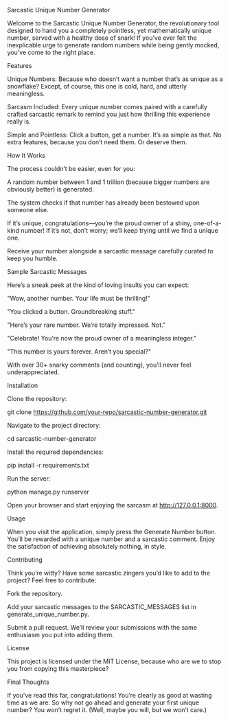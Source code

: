 Sarcastic Unique Number Generator

Welcome to the Sarcastic Unique Number Generator, the revolutionary tool designed to hand you a completely pointless, yet mathematically unique number, served with a healthy dose of snark! If you’ve ever felt the inexplicable urge to generate random numbers while being gently mocked, you’ve come to the right place.

Features

Unique Numbers: Because who doesn’t want a number that’s as unique as a snowflake? Except, of course, this one is cold, hard, and utterly meaningless.

Sarcasm Included: Every unique number comes paired with a carefully crafted sarcastic remark to remind you just how thrilling this experience really is.

Simple and Pointless: Click a button, get a number. It’s as simple as that. No extra features, because you don’t need them. Or deserve them.

How It Works

The process couldn’t be easier, even for you:

A random number between 1 and 1 trillion (because bigger numbers are obviously better) is generated.

The system checks if that number has already been bestowed upon someone else.

If it’s unique, congratulations—you’re the proud owner of a shiny, one-of-a-kind number! If it’s not, don’t worry; we’ll keep trying until we find a unique one.

Receive your number alongside a sarcastic message carefully curated to keep you humble.

Sample Sarcastic Messages

Here’s a sneak peek at the kind of loving insults you can expect:

"Wow, another number. Your life must be thrilling!"

"You clicked a button. Groundbreaking stuff."

"Here’s your rare number. We’re totally impressed. Not."

"Celebrate! You’re now the proud owner of a meaningless integer."

"This number is yours forever. Aren’t you special?"

With over 30+ snarky comments (and counting), you’ll never feel underappreciated.

Installation

Clone the repository:

git clone https://github.com/your-repo/sarcastic-number-generator.git

Navigate to the project directory:

cd sarcastic-number-generator

Install the required dependencies:

pip install -r requirements.txt

Run the server:

python manage.py runserver

Open your browser and start enjoying the sarcasm at http://127.0.0.1:8000.

Usage

When you visit the application, simply press the Generate Number button. You’ll be rewarded with a unique number and a sarcastic comment. Enjoy the satisfaction of achieving absolutely nothing, in style.

Contributing

Think you’re witty? Have some sarcastic zingers you’d like to add to the project? Feel free to contribute:

Fork the repository.

Add your sarcastic messages to the SARCASTIC_MESSAGES list in generate_unique_number.py.

Submit a pull request. We’ll review your submissions with the same enthusiasm you put into adding them.

License

This project is licensed under the MIT License, because who are we to stop you from copying this masterpiece?

Final Thoughts

If you’ve read this far, congratulations! You’re clearly as good at wasting time as we are. So why not go ahead and generate your first unique number? You won’t regret it. (Well, maybe you will, but we won’t care.)

